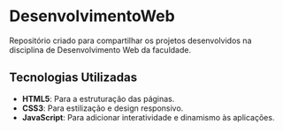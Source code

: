 # DesenvolvimentoWeb  
Repositório criado para compartilhar os projetos desenvolvidos na disciplina de Desenvolvimento Web da faculdade.  

## Tecnologias Utilizadas  
- **HTML5**: Para a estruturação das páginas.  
- **CSS3**: Para estilização e design responsivo.  
- **JavaScript**: Para adicionar interatividade e dinamismo às aplicações.  
